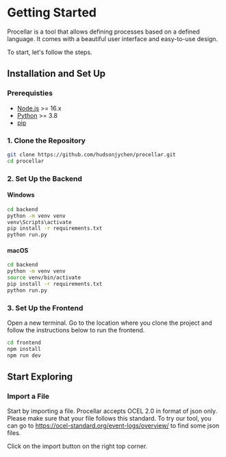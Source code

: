# Getting Started

Procellar is a tool that allows defining processes based on a defined language. It comes with a beautiful user interface and easy-to-use design.

To start, let's follow the steps.

## Installation and Set Up
### Prerequisties
- [Node.js](https://nodejs.org/) >= 16.x
- [Python](https://www.python.org/) >= 3.8
- [pip](https://pip.pypa.io/en/stable/)

### 1. Clone the Repository
```bash
git clone https://github.com/hudsonjychen/procellar.git
cd procellar
```

### 2. Set Up the Backend
#### Windows
```bash
cd backend
python -m venv venv
venv\Scripts\activate
pip install -r requirements.txt
python run.py
```
#### macOS
```bash
cd backend
python -m venv venv
source venv/bin/activate
pip install -r requirements.txt
python run.py
```

### 3. Set Up the Frontend
Open a new terminal. Go to the location where you clone the project and follow the instructions below to run the frontend.
```bash
cd frontend
npm install
npm run dev
```

## Start Exploring
### Import a File
Start by importing a file. Procellar accepts OCEL 2.0 in format of json only. Please make sure that your file follows this standard. To try our tool, you can go to https://ocel-standard.org/event-logs/overview/ to find some json files.

Click on the import button on the right top corner.